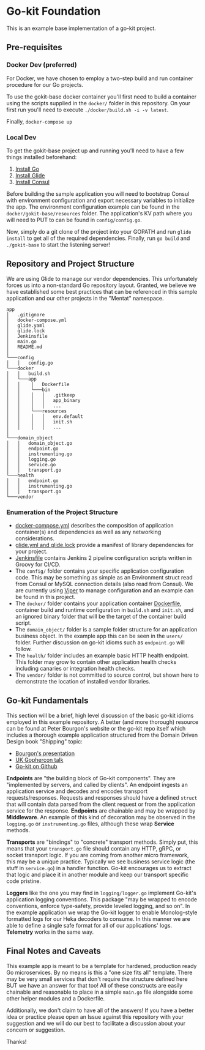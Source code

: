 # Go-kit Foundation

This is an example base implementation of a go-kit project.

## Pre-requisites

### Docker Dev (preferred)
For Docker, we have chosen to employ a two-step build and run container procedure
for our Go projects.

To use the gokit-base docker container you'll first need to build a container
using the scripts supplied in the `docker/` folder in this repository. On your first
run you'll need to execute `./docker/build.sh -i -v latest`.

Finally, `docker-compose up`

### Local Dev
To get the gokit-base project up and running you'll need to have a few things installed beforehand:
1. [Install Go](https://golang.org/doc/install)
2. [Install Glide](https://github.com/Masterminds/glide#install)
3. [Install Consul](https://www.consul.io/intro/getting-started/install.html)

Before building the sample application you will need to bootstrap Consul with
environment configuration and export necessary variables to initialize the app.
The environment configuration example can be found in the `docker/gokit-base/resources`
folder. The application's KV path where you will need to PUT to can be found in
`config/config.go`.

Now, simply do a git clone of the project into your GOPATH and run `glide install` to get all of the
required dependencies. Finally, run `go build` and `./gokit-base` to start the listening server!

## Repository and Project Structure

We are using Glide to manage our vendor dependencies. This unfortunately forces us
into a non-standard Go repository layout. Granted, we believe we have established some
best practices that can be referenced in this sample application and our other projects in
the "Mentat" namespace.

```
app
│   .gitignore
│   docker-compose.yml
│   glide.yaml
│   glide.lock
│   Jenkinsfile
│   main.go
│   README.md
│
└───config
│   │   config.go
└───docker
│   │   build.sh
│   └───app
│   │    │   Dockerfile
│   │    └───bin
│   │    │   │   .gitkeep
│   │    │   │   app_binary
│   │    │   │   ...
│   │    └───resources
│   │    │   │   env.default
│   │    │   │   init.sh
│   │    │   │   ...
│
└───domain_object
│   │   domain_object.go
│   │   endpoint.go
│   │   instrumenting.go
│   │   logging.go
│   │   service.go
│   │   transport.go
└───health
│   │   endpoint.go
│   │   instrumenting.go
│   │   transport.go
└───vendor
```

### Enumeration of the Project Structure

- [docker-compose.yml](https://docs.docker.com/compose) describes the composition of application container(s) and
dependencies as well as any networking considerations.
- [glide.yml and glide.lock](https://glide.readthedocs.io/en/latest/glide.yaml/) provide a manifest of library dependencies for your project.
- [Jenkinsfile](https://jenkins.io/doc/book/pipeline/jenkinsfile) contains Jenkins 2 pipeline configuration scripts written in Groovy for CI/CD.
- The `config/` folder contains your specific application configuration code. This may be something as simple
as an Environment struct read from Consul or MySQL connection details (also read from Consul). We are currently
using [Viper]() to manage configuration and an example can be found in this project.
- The `docker/` folder contains your application container [Dockerfile](), container build and runtime configuration in `build.sh` and
`init.sh`, and an ignored binary folder that will be the target of the container build script.
- The `domain_object/` folder is a sample folder structure for an application business object. In the example app
this can be seen in the `users/` folder. Further discussion on go-kit idioms such as `endpoint.go` will follow.
- The `health/` folder includes an example basic HTTP health endpoint. This folder may grow to contain other application
health checks including canaries or integration health checks.
- The `vendor/` folder is not committed to source control, but shown here to demonstrate the location of installed
vendor libraries.

## Go-kit Fundamentals

This section will be a brief, high level discussion of the basic go-kit idioms employed in this example repository.
A better (and more thorough) resource can be found at Peter Bourgon's website or the go-kit repo itself which includes
a thorough example application structured from the Domain Driven Design book "Shipping" topic:

- [Bourgon's presentation](https://peter.bourgon.org/applied-go-kit/#1)
- [UK Gophercon talk](https://www.youtube.com/watch?v=JXEjAwNWays)
- [Go-kit on Github](https://github.com/go-kit/kit)

**Endpoints** are "the building block of Go-kit components". They are "implemented by servers, and called by
clients". An endpoint ingests an application service and decodes and encodes transport requests/responses. Requests
and responses should have a defined `struct` that will contain data parsed from the client request or from the application
service for the response. **Endpoints** are chainable and may be wrapped by **Middleware**. An example of this kind of
decoration may be observed in the `logging.go` or `instrumenting.go` files, although these wrap **Service** methods.

**Transports** are "bindings" to "concrete" transport methods. Simply put, this means that your `transport.go` file should
contain any HTTP, gRPC, or socket transport logic. If you are coming from another micro framework, this may be a
unique practice. Typically we see business service logic (the stuff in `service.go`) in a handler function. Go-kit
encourages us to extract that logic and place it in another module and keep our transport specific code pristine.

**Loggers** like the one you may find in `logging/logger.go` implement Go-kit's application logging conventions. This package
"may be wrapped to encode conventions, enforce type-safety, provide leveled logging, and so on". In the example application
we wrap the Go-kit logger to enable Monolog-style formatted logs for our Heka decoders to consume. In this manner we are able
to define a single safe format for all of our applications' logs. **Telemetry** works in the same way.

## Final Notes and Caveats

This example app is meant to be a template for hardened, production ready Go microservices. By no means
is this a "one size fits all" template. There may be very small services that don't require the structure defined
here BUT we have an answer for that too! All of these constructs are easily chainable and reasonable to place
in a simple `main.go` file alongside some other helper modules and a Dockerfile.

Additionally, we don't claim to have all of the answers! If you have a better idea or practice please open an Issue
against this repository with your suggestion and we will do our best to facilitate a discussion about your concern or suggestion.

Thanks!
